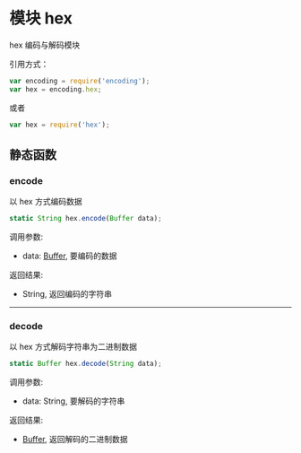 # 模块 hex
hex 编码与解码模块

引用方式：
```JavaScript
var encoding = require('encoding');
var hex = encoding.hex;
```
或者
```JavaScript
var hex = require('hex');
```

## 静态函数
        
### encode
以 hex 方式编码数据
```JavaScript
static String hex.encode(Buffer data);
```

调用参数:
* data: [Buffer](../../object/ifs/Buffer.md), 要编码的数据

返回结果:
* String, 返回编码的字符串

--------------------------
### decode
以 hex 方式解码字符串为二进制数据
```JavaScript
static Buffer hex.decode(String data);
```

调用参数:
* data: String, 要解码的字符串

返回结果:
* [Buffer](../../object/ifs/Buffer.md), 返回解码的二进制数据

